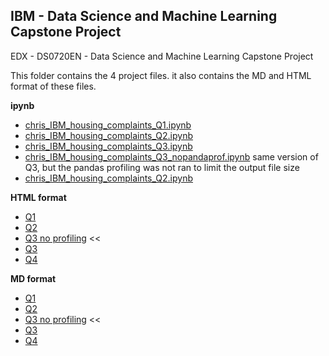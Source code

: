 ## IBM - Data Science and Machine Learning Capstone Project

EDX - DS0720EN - Data Science and Machine Learning Capstone Project

This folder contains the 4 project files. it also contains the MD and HTML format of these files.

**ipynb**

- [chris_IBM_housing_complaints_Q1.ipynb](chris_IBM_housing_complaints_Q1.ipynb)
- [chris_IBM_housing_complaints_Q2.ipynb](chris_IBM_housing_complaints_Q2.ipynb)
- [chris_IBM_housing_complaints_Q3.ipynb](chris_IBM_housing_complaints_Q3.ipynb)
- [chris_IBM_housing_complaints_Q3_nopandaprof.ipynb](chris_IBM_housing_complaints_Q3_nopandaprof.ipynb)
same version of Q3, but the pandas profiling was not ran to limit the output file size
- [chris_IBM_housing_complaints_Q2.ipynb](chris_IBM_housing_complaints_Q2.ipynb)

**HTML format**

- [Q1](chris_IBM_housing_complaints_Q1.html)
- [Q2](chris_IBM_housing_complaints_Q2.html)
- [Q3 no profiling](chris_IBM_housing_complaints_Q3_nopandaprof.html) <<
- [Q3](chris_IBM_housing_complaints_Q3.html)
- [Q4](chris_IBM_housing_complaints_Q4.html)

**MD format**

- [Q1](chris_IBM_housing_complaints_Q1.md)
- [Q2](chris_IBM_housing_complaints_Q2.md)
- [Q3 no profiling](chris_IBM_housing_complaints_Q3_nopandaprof.md) <<
- [Q3](chris_IBM_housing_complaints_Q3.md)
- [Q4](chris_IBM_housing_complaints_Q4.md)
